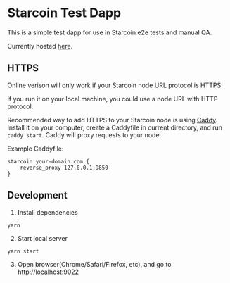 # Starcoin Test Dapp

This is a simple test dapp for use in Starcoin e2e tests and manual QA.

Currently hosted [here](https://starcoin-test-dapp.vercel.app).

## HTTPS

Online verison will only work if your Starcoin node URL protocol is HTTPS.

If you run it on your local machine, you could use a node URL with HTTP protocol.

Recommended way to add HTTPS to your Starcoin node is using [Caddy](https://caddyserver.com). Install it on your computer, create a Caddyfile in current directory, and run `caddy start`. Caddy will proxy requests to your node.

Example Caddyfile:

```
starcoin.your-domain.com {
    reverse_proxy 127.0.0.1:9850
}
```

## Development

1. Install dependencies

```
yarn
````

2. Start local server

```
yarn start
```

3. Open browser(Chrome/Safari/Firefox, etc), and go to http://localhost:9022
